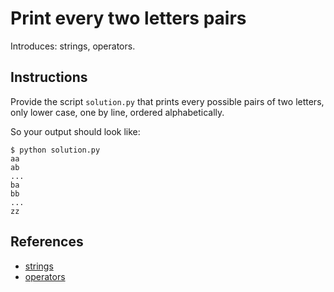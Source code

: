 # Print every two letters pairs

Introduces: strings, operators.

## Instructions

Provide the script `solution.py` that prints every possible pairs of two letters, only lower case, one by
line, ordered alphabetically.

So your output should look like:
```
$ python solution.py
aa
ab
...
ba
bb
...
zz
```

## References
 - [strings](https://docs.python.org/3/tutorial/introduction.html#strings)
 - [operators](https://docs.python.org/3.1/library/stdtypes.html#numeric-types-int-float-complex)
